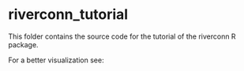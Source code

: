 # riverconn_tutorial

This folder contains the source code for the tutorial of the riverconn R package. 

For a better visualization see: 
